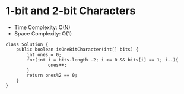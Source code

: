 # 1-bit and 2-bit Characters

- Time Complexity: O(N)
- Space Complexity: O(1)

```
class Solution {
    public boolean isOneBitCharacter(int[] bits) {
        int ones = 0;
        for(int i = bits.length -2; i >= 0 && bits[i] == 1; i--){
                ones++;
        }
        return ones%2 == 0;
    }
}
```
